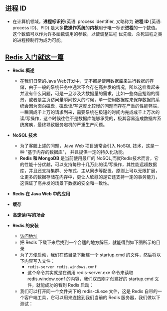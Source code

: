## 进程 ID
- 在计算机领域，**进程标识符**(英语: process identifier, 又略称为 **进程 ID** [英语: process ID]、PID)
  是大多**数操作系统**的**内核**用于唯一标识**进程**的一个数值。这个数值可以作为许多函数调用的参数，以使调整进程
  优先级、杀死进程之类的进程控制行为成为可能。


## [Redis 入门就这一篇](https://zhuanlan.zhihu.com/p/37982685)


- **Redis 概述**
    + 在我们日常的Java Web开发中，无不都是使用数据库来进行数据的存储，由于一般的系统任务中通常不会存在高并发的情况，所以这样看起来并没有什么问题，可是一旦涉及大数据量的需求，比如一些商品抢购的情景，或者是主页访问量瞬间较大的时候，单一使用数据库来保存数据的系统会因为面向磁盘，磁盘读/写速度比较慢的问题而存在严重的性能弊端，一瞬间成千上万的请求到来，需要系统在极短的时间内完成成千上万次的读/写操作，这个时候往往不是数据库能够承受的，极其容易造成数据库系统瘫痪，最终导致服务宕机的严重生产问题。

- **NoSQL 技术**
    + 为了客服上述的问题，Java Web 项目通常会引入 NoSQL 技术，这是一种 "基于内存的数据库"， 并且提供一定的持久化功能。
    + **Redis 和 MongoDB** 是当前使用最广的 NoSQL,而就Redis技术而言，它的性能十分优越，可以支持每秒十几万此的读/写操作，其性能远超数据库，并且还支持集群、分布式、主从同步等配置，原则上可以无限扩展，让更多的数据存储在内存中，更让人欣慰的是它还支持一定的事务能力，这保证了高并发的场景下数据的安全和一致性。

- **Redis 在 Java Web 中的应用**
- **缓存**
- **高速读/写的场合**
- **Redis 的安装**
    + [访问地址](https://github.com/ServiceStack/redis-windows/tree/master/downloads)
    + 把 Redis 下载下来后找到一个合适的地方解压，就能得到如下图所示的目录
    + 为了方便启动，我们在该目录下新建一个 startup.cmd 的文件，然后将以下内容写入文件：
        - `redis-server redis.windows.conf`
        - 这个命令其实就是在调用 redis-server.exe 命令来读取 redis.window.conf 的内容，我们双击刚才创建好的 startup.cmd 文件，就能成功的看到 Redis 启动：
    + 我们可以打开同一个文件夹下的 redis-cli.exe 文件，这是 Redis 自带的一个客户端工具，它可以用来连接到我们当前的 Redis 服务器，我们做以下测试：

